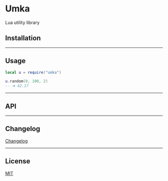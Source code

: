 # Umka

Lua utility library


## Installation

--------------------------------------------------------------------------------

## Usage

```lua
local u = require("umka")

u.random(0, 100, 2)
-- ➜ 42.17
```

--------------------------------------------------------------------------------

## API

--------------------------------------------------------------------------------

## Changelog
[Changelog][changelog-url]

--------------------------------------------------------------------------------

## License

[MIT][license-url]


[license-url]: LICENSE
[changelog-url]: CHANGELOG

